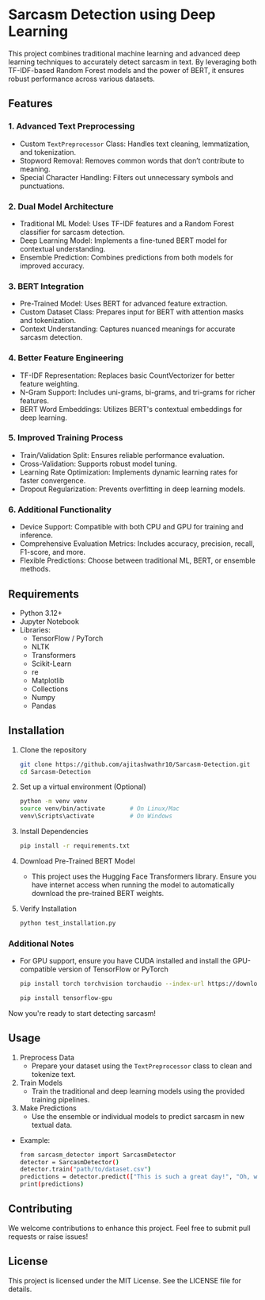 # Sarcasm Detection using Deep Learning  

This project combines traditional machine learning and advanced deep learning techniques to accurately detect sarcasm in text. By leveraging both TF-IDF-based Random Forest models and the power of BERT, it ensures robust performance across various datasets.

## Features  

### 1. Advanced Text Preprocessing  
- Custom `TextPreprocessor` Class: Handles text cleaning, lemmatization, and tokenization.  
- Stopword Removal: Removes common words that don’t contribute to meaning.  
- Special Character Handling: Filters out unnecessary symbols and punctuations.  

### 2. Dual Model Architecture  
- Traditional ML Model: Uses TF-IDF features and a Random Forest classifier for sarcasm detection.  
- Deep Learning Model: Implements a fine-tuned BERT model for contextual understanding.  
- Ensemble Prediction: Combines predictions from both models for improved accuracy.  

### 3. BERT Integration  
- Pre-Trained Model: Uses BERT for advanced feature extraction.  
- Custom Dataset Class: Prepares input for BERT with attention masks and tokenization.  
- Context Understanding: Captures nuanced meanings for accurate sarcasm detection.  

### 4. Better Feature Engineering  
- TF-IDF Representation: Replaces basic CountVectorizer for better feature weighting.  
- N-Gram Support: Includes uni-grams, bi-grams, and tri-grams for richer features.  
- BERT Word Embeddings: Utilizes BERT's contextual embeddings for deep learning.  

### 5. Improved Training Process  
- Train/Validation Split: Ensures reliable performance evaluation.  
- Cross-Validation: Supports robust model tuning.  
- Learning Rate Optimization: Implements dynamic learning rates for faster convergence.  
- Dropout Regularization: Prevents overfitting in deep learning models.  

### 6. Additional Functionality  
- Device Support: Compatible with both CPU and GPU for training and inference.  
- Comprehensive Evaluation Metrics: Includes accuracy, precision, recall, F1-score, and more.  
- Flexible Predictions: Choose between traditional ML, BERT, or ensemble methods.  

## Requirements  
- Python 3.12+
- Jupyter Notebook
- Libraries:  
  - TensorFlow / PyTorch  
  - NLTK  
  - Transformers  
  - Scikit-Learn
  - re
  - Matplotlib
  - Collections
  - Numpy
  - Pandas

## Installation 
1. Clone the repository
   ```bash
   git clone https://github.com/ajitashwathr10/Sarcasm-Detection.git
   cd Sarcasm-Detection
   ```
2. Set up a virtual environment (Optional)
   ```bash
   python -m venv venv
   source venv/bin/activate       # On Linux/Mac
   venv\Scripts\activate          # On Windows
   ```
3. Install Dependencies
   ```bash
   pip install -r requirements.txt
   ```
4. Download Pre-Trained BERT Model
   - This project uses the Hugging Face Transformers library. Ensure you have internet access when running the model to automatically download the pre-trained BERT weights.

5. Verify Installation
   ```bash
   python test_installation.py
   ```
### Additional Notes
- For GPU support, ensure you have CUDA installed and install the GPU-compatible version of TensorFlow or PyTorch
  ```bash
  pip install torch torchvision torchaudio --index-url https://download.pytorch.org/whl/cu117
  ```
  ```bash
  pip install tensorflow-gpu
  ```
Now you're ready to start detecting sarcasm!

## Usage
1. Preprocess Data
   - Prepare your dataset using the `TextPreprocessor` class to clean and tokenize text.
2. Train Models
   - Train the traditional and deep learning models using the provided training pipelines.
3. Make Predictions
   - Use the ensemble or individual models to predict sarcasm in new textual data.
- Example:
  ```bash
  from sarcasm_detector import SarcasmDetector
  detector = SarcasmDetector()
  detector.train("path/to/dataset.csv")
  predictions = detector.predict(["This is such a great day!", "Oh, what a surprise..."])
  print(predictions)
  ```

## Contributing
We welcome contributions to enhance this project. Feel free to submit pull requests or raise issues!

## License
This project is licensed under the MIT License. See the LICENSE file for details.



